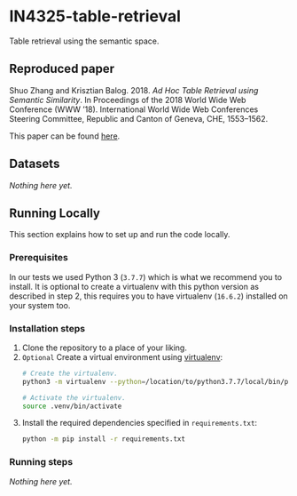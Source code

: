 # IN4325-table-retrieval
Table retrieval using the semantic space.

## Reproduced paper
Shuo Zhang and Krisztian Balog. 2018. *Ad Hoc Table Retrieval using Semantic Similarity*. In Proceedings of the 2018 World Wide Web Conference (WWW ’18). International World Wide Web Conferences Steering Committee, Republic and Canton of Geneva, CHE, 1553–1562.

This paper can be found [here](https://dl.acm.org/doi/abs/10.1145/3178876.3186067).

## Datasets

*Nothing here yet.*

## Running Locally

This section explains how to set up and run the code locally.

### Prerequisites

In our tests we used Python 3 (`3.7.7`) which is what we recommend you to
 install.
It is optional to create a virtualenv with this python version as described
 in step 2, this requires you to have virtualenv (`16.6.2`) installed on your
 system too.
 
### Installation steps

1. Clone the repository to a place of your liking.
2. `Optional` Create a virtual environment using
[virtualenv](https://virtualenv.pypa.io/en/stable/):
    ```bash
    # Create the virtualenv.
    python3 -m virtualenv --python=/location/to/python3.7.7/local/bin/python .venv

    # Activate the virtualenv.
    source .venv/bin/activate
    ```
3. Install the required dependencies specified in `requirements.txt`:
    ```bash
    python -m pip install -r requirements.txt
    ```

### Running steps

*Nothing here yet.*
